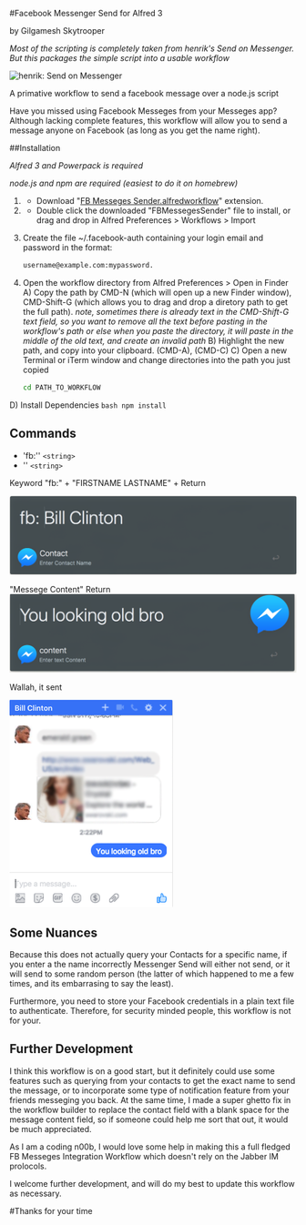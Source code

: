 #Facebook Messenger Send for Alfred 3

by Gilgamesh Skytrooper

*Most of the scripting is completely taken from henrik's Send on Messenger. But this packages the simple script into a usable workflow*

![henrik: Send on Messenger]("https://gist.github.com/henrik/cffa4b465fa50b612bb1")



A primative workflow to send a facebook message over a node.js script

Have you missed using Facebook Messeges from your Messeges app? Although lacking complete features, this workflow will allow you to send a message anyone on Facebook (as long as you get the name right).



##Installation

*Alfred 3 and Powerpack is required*

*node.js and npm are required (easiest to do it on homebrew)*

1) - Download "[FB Messeges Sender.alfredworkflow](https://github.com/gilgameshskytrooper/FB-Messeges-Sender-Alfred-Workflow/FBMessegesSender)" extension.

2) - Double click the downloaded "FBMessegesSender" file to install, or drag and drop in Alfred Preferences > Workflows > Import

3) Create the file ~/.facebook-auth containing your login email and password in the format:
    ```bash
    username@example.com:mypassword.
    ```

4) Open the workflow directory from Alfred Preferences > Open in Finder
A) Copy the path by CMD-N (which will open up a new Finder window), CMD-Shift-G (which allows you to drag and drop a diretory path to get the full path).
    *note, sometimes there is already text in the CMD-Shift-G text field, so you want to remove all the text before pasting in the workflow's path or else when you paste the directory, it will paste in the middle of the old text, and create an invalid path*
B) Highlight the new path, and copy into your clipboard. (CMD-A), (CMD-C)
C) Open a new Terminal or iTerm window and change directories into the path you just copied
    ```bash
    cd PATH_TO_WORKFLOW
    ```
D) Install Dependencies
    ```bash
      npm install
    ```





## Commands

- 'fb:'' `<string>`
- ''     `<string>`

Keyword "fb:" + "FIRSTNAME LASTNAME" + Return

![Keyword](assets/keyword.png)

"Messege Content" Return
![Content](assets/content.png)

Wallah, it sent

![Proof](assets/sent.png)


## Some Nuances

Because this does not actually query your Contacts for a specific name, if you enter a the name incorrectly Messenger Send will either not send, or it will send to some random person (the latter of which happened to me a few times, and its embarrasing to say the least).

Furthermore, you need to store your Facebook credentials in a plain text file to authenticate. Therefore, for security minded people, this workflow is not for your.

## Further Development

I think this workflow is on a good start, but it definitely could use some features such as querying from your contacts to get the exact name to send the message, or to incorporate some type of notification feature from your friends messeging you back. At the same time, I made a super ghetto fix in the workflow builder to replace the contact field with a blank space for the message content field, so if someone could help me sort that out, it would be much appreciated.

As I am a coding n00b, I would love some help in making this a full fledged FB Messeges Integration Workflow which doesn't rely on the Jabber IM prolocols.

I welcome further development, and will do my best to update this workflow as necessary.

#Thanks for your time